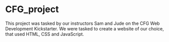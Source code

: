 # CFG_project

This project was tasked by our instructors Sam and Jude on the CFG Web Development Kickstarter. We were tasked to create a website of our choice, that used HTML, CSS and JavaScript. 